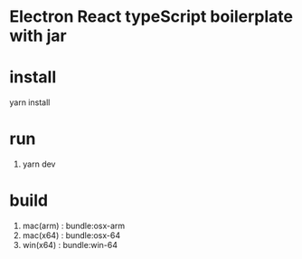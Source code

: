 # Electron React typeScript boilerplate with jar

# install
yarn install

# run
1. yarn dev

# build
1. mac(arm) : bundle:osx-arm
2. mac(x64) : bundle:osx-64
3. win(x64) : bundle:win-64


